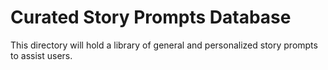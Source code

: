 # Curated Story Prompts Database
This directory will hold a library of general and personalized story prompts to assist users.
